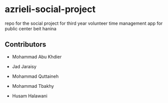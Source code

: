 # azrieli-social-project

repo for the social project for third year
volunteer time management app for public center beit hanina

## Contributors

- Mohammad Abu Khdier

- Jad Jaraisy

- Mohammad Quttaineh

- Mohammad Tbakhy

- Husam Halawani
